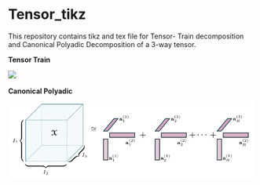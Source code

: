 # Tensor_tikz

This repository contains tikz and tex file for Tensor- Train decomposition and Canonical Polyadic Decomposition of a 3-way tensor. 

**Tensor Train**

<img src="https://github.com/kour-git/Tensor_tikz/blob/master/TT_new/TT_dec.png" width="500">



**Canonical Polyadic** 

<img src="https://github.com/kour-git/Tensor_tikz/blob/master/CP_tensor/cp_tensor.png" width="500">
